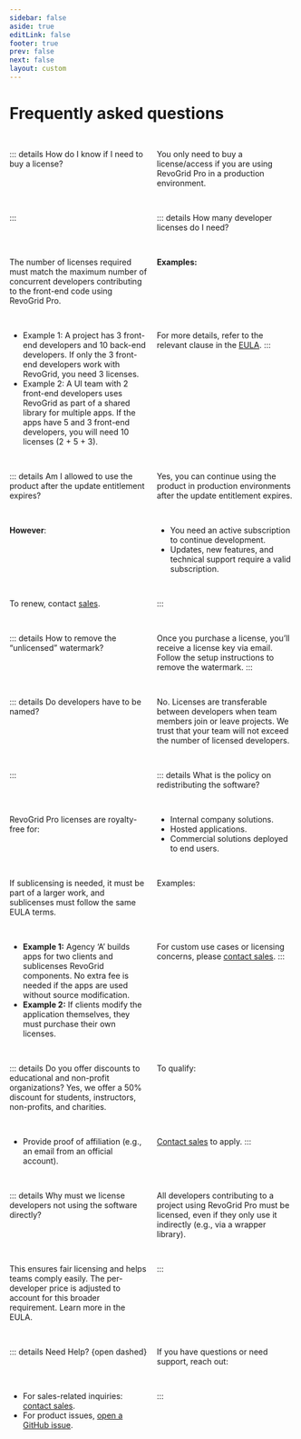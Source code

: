 ```yaml
---
sidebar: false
aside: true
editLink: false
footer: true
prev: false
next: false
layout: custom
---
```


<style lang="scss" scoped>
    .grid {
        display: grid;
        margin-top: 2rem;
        grid-template-columns: 1fr 1fr;
        gap: 1rem;
        details {
            margin: 0;
        }
    }

    details[dashed] {
        background-color: transparent;
        border: 1px dashed var(--vp-c-success-3);
    }
</style>

# Frequently asked questions


<div class="grid">

::: details How do I know if I need to buy a license?

You only need to buy a license/access if you are using RevoGrid Pro in a production environment.

:::

::: details How many developer licenses do I need?

The number of licenses required must match the maximum number of concurrent developers contributing to the front-end code using RevoGrid Pro.

**Examples:**

- Example 1: A project has 3 front-end developers and 10 back-end developers. If only the 3 front-end developers work with RevoGrid, you need 3 licenses.
- Example 2: A UI team with 2 front-end developers uses RevoGrid as part of a shared library for multiple apps. If the apps have 5 and 3 front-end developers, you will need 10 licenses (2 + 5 + 3).

For more details, refer to the relevant clause in the [EULA](./policies/license.md#_3-4-1-Required-quantity-of-licenses).
:::

::: details Am I allowed to use the product after the update entitlement expires?

Yes, you can continue using the product in production environments after the update entitlement expires.

**However**:
- You need an active subscription to continue development.
- Updates, new features, and technical support require a valid subscription.

To renew, contact [sales](mailto:contact@revolist.eu).

:::

::: details How to remove the “unlicensed” watermark?

Once you purchase a license, you’ll receive a license key via email.
Follow the setup instructions to remove the watermark.
:::

::: details Do developers have to be named?

No. Licenses are transferable between developers when team members join or leave projects.
We trust that your team will not exceed the number of licensed developers.

:::

::: details What is the policy on redistributing the software?

RevoGrid Pro licenses are royalty-free for:
- Internal company solutions.
- Hosted applications.
- Commercial solutions deployed to end users.

If sublicensing is needed, it must be part of a larger work, and sublicenses must follow the same EULA terms.

Examples:
- **Example 1:** Agency ‘A’ builds apps for two clients and sublicenses RevoGrid components. No extra fee is needed if the apps are used without source modification.
- **Example 2:** If clients modify the application themselves, they must purchase their own licenses.

For custom use cases or licensing concerns, please [contact sales](mailto:contact@revolist.eu).
:::

::: details Do you offer discounts to educational and non-profit organizations?
Yes, we offer a 50% discount for students, instructors, non-profits, and charities.

To qualify:
- Provide proof of affiliation (e.g., an email from an official account).

[Contact sales](mailto:contact@revolist.eu) to apply.
:::

::: details Why must we license developers not using the software directly?

All developers contributing to a project using RevoGrid Pro must be licensed, even if they only use it indirectly (e.g., via a wrapper library).

This ensures fair licensing and helps teams comply easily. The per-developer price is adjusted to account for this broader requirement.
Learn more in the EULA.

:::



::: details Need Help? {open dashed}

If you have questions or need support, reach out:
- For sales-related inquiries: [contact sales](mailto:contact@revolist.eu).
- For product issues, [open a GitHub issue](https://github.com/revolist/revogrid/issues).

:::
</div>